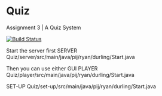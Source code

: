 Quiz
====

Assignment 3 | A Quiz System

[![Build Status](https://travis-ci.org/RyanDur/Quiz.png?branch=master)](https://travis-ci.org/RyanDur/Quiz)

Start the server first
SERVER
Quiz/server/src/main/java/pij/ryan/durling/Start.java



Then you can use either GUI
PLAYER
Quiz/player/src/main/java/pij/ryan/durling/Start.java

SET-UP
Quiz/set-up/src/main/java/pij/ryan/durling/Start.java